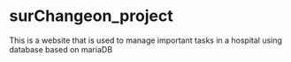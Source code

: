 # surChangeon_project
This is a website that is used to manage important tasks in a hospital using database based on mariaDB
